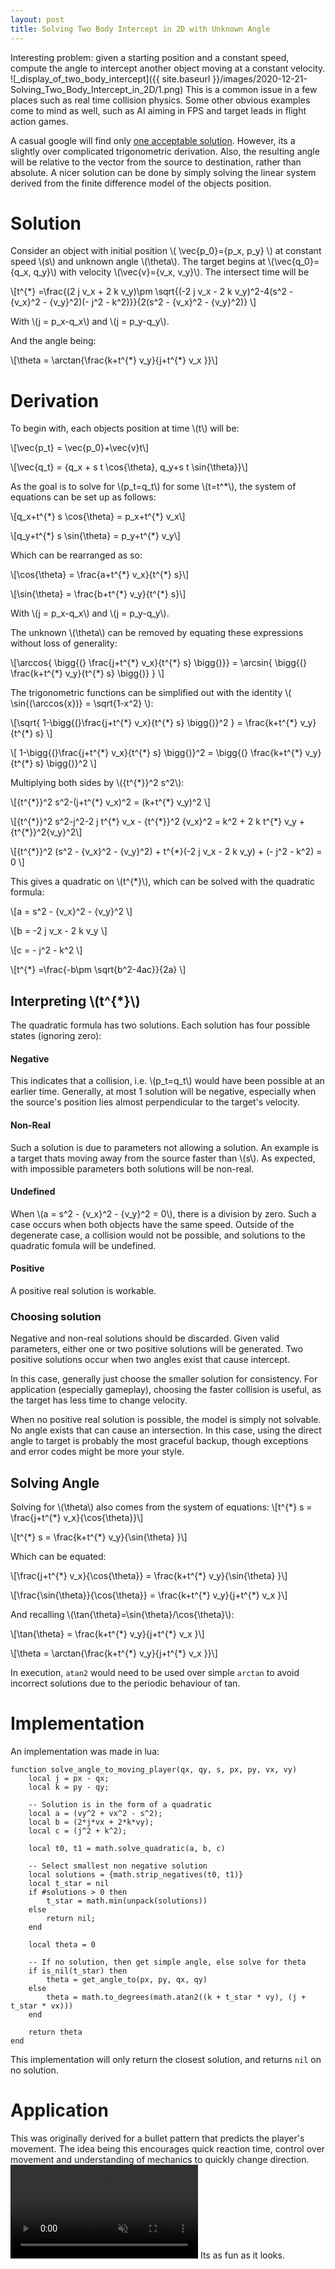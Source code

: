```yaml
---
layout: post
title: Solving Two Body Intercept in 2D with Unknown Angle
---
```

Interesting problem: given a starting position and a constant speed, compute the angle to intercept another object moving at a constant velocity. ![_display_of_two_body_intercept]({{ site.baseurl }}/images/2020-12-21-Solving_Two_Body_Intercept_in_2D/1.png)
This is a common issue in a few places such as real time collision physics. Some other obvious examples come to mind as well, such as AI aiming in FPS and target leads in flight action games. 

A casual google will find only [one acceptable solution](https://www.codeproject.com/Articles/990452/Interception-of-Two-Moving-Objects-in-D-Space). However, its a slightly over complicated trigonometric derivation. Also, the resulting angle will be relative to the vector from the source to destination, rather than absolute. 
A nicer solution can be done by simply solving the linear system derived from the finite difference model of the objects position.

# Solution
Consider an object with initial position \\( \vec{p_0}=\{p_x, p_y\} \\) at constant speed \\(s\\) and unknown angle \\(\theta\\). The target begins at \\(\vec{q_0}=\{q_x, q_y\}\\) with velocity \\(\vec{v}=\{v_x, v_y\}\\). The intersect time will be 

\\[t^{\*} =\frac{(2 j v_x + 2 k v_y)\\pm \sqrt{(-2 j v_x - 2 k v_y)^2-4(s^2 - {v_x}^2 - {v_y}^2)(- j^2 - k^2)}}{2(s^2 - {v_x}^2 - {v_y}^2)} \\]

With \\(j = p_x-q_x\\) and \\(j = p_y-q_y\\).

And the angle being:

\\[\theta = \arctan{\frac{k+t^{\*} v_y}{j+t^{\*} v_x }}\\]

# Derivation
To begin with, each objects position at time \\(t\\) will be:

\\[\vec{p_t} = \vec{p_0}+\vec{v}t\\]

\\[\vec{q_t} = \{q_x + s t \cos{\theta}, q_y+s t \sin{\theta}\}\\]

As the goal is to solve for \\(p_t=q_t\\) for some \\(t=t^\*\\), the system of equations can be set up as follows:

\\[q_x+t^{\*} s \cos{\theta} = p_x+t^{\*} v_x\\]

\\[q_y+t^{\*} s \sin{\theta} = p_y+t^{\*} v_y\\]

Which can be rearranged as so:

\\[\cos{\theta} = \frac{a+t^{\*} v_x}{t^{\*} s}\\]

\\[\sin{\theta} = \frac{b+t^{\*} v_y}{t^{\*} s}\\]

With \\(j = p_x-q_x\\) and \\(j = p_y-q_y\\).

The unknown \\(\theta\\) can be removed by equating these expressions without loss of generality:

\\[\arccos{ \bigg{(} \frac{j+t^{\*} v_x}{t^{\*} s} \bigg{)}} = \arcsin{ \bigg{(} \frac{k+t^{\*} v_y}{t^{\*} s} \bigg{)} } \\]

The trigonometric functions can be simplified out with the identity \\( \sin{(\arccos{x})} = \sqrt{1-x^2} \\):

\\[\sqrt{ 1-\bigg{(}\frac{j+t^{\*} v_x}{t^{\*} s} \bigg{)}^2 } = \frac{k+t^{\*} v_y}{t^{\*} s} \\]

\\[ 1-\bigg{(}\frac{j+t^{\*} v_x}{t^{\*} s} \bigg{)}^2  = \bigg{(} \frac{k+t^{\*} v_y}{t^{\*} s} \bigg{)}^2 \\]

Multiplying both sides by \\({t^{\*}}^2 s^2\\):

\\[{t^{\*}}^2 s^2-(j+t^{\*} v_x)^2  = (k+t^{\*} v_y)^2 \\]

\\[{t^{\*}}^2 s^2-j^2-2 j t^{\*} v_x - {t^{\*}}^2 {v_x}^2 = k^2 + 2 k t^{\*} v_y + {t^{\*}}^2{v_y}^2\\]

\\[{t^{\*}}^2 (s^2 - {v_x}^2 - {v_y}^2) + t^{\*}(-2 j v_x - 2 k v_y) + (- j^2 - k^2) = 0 \\]

This gives a quadratic on \\(t^{\*}\\), which can be solved with the quadratic formula:

\\[a = s^2 - {v_x}^2 - {v_y}^2 \\]

\\[b = -2 j v_x - 2 k v_y \\]

\\[c = - j^2 - k^2 \\]

\\[t^{\*} =\frac{-b\\pm \sqrt{b^2-4ac}}{2a} \\]

## Interpreting \\(t^{\*}\\)
The quadratic formula has two solutions. Each solution has four possible states (ignoring zero):

#### Negative
This indicates that a collision, i.e. \\(p_t=q_t\\) would have been possible at an earlier time. Generally, at most 1 solution will be negative, especially when the source's position lies almost perpendicular to the target's velocity.

#### Non-Real
Such a solution is due to parameters not allowing a solution. An example is a target thats moving away from the source faster than \\(s\\). As expected, with impossible parameters both solutions will be non-real.

#### Undefined
When \\(a = s^2 - {v_x}^2 - {v_y}^2 = 0\\), there is a division by zero. Such a case occurs when both objects have the same speed. Outside of the degenerate case, a collision would not be possible, and solutions to the quadratic fomula will be undefined.

#### Positive
A positive real solution is workable.

### Choosing solution
Negative and non-real solutions should be discarded. Given valid parameters, either one or two positive solutions will be generated. Two positive solutions occur when two angles exist that cause intercept.

In this case, generally just choose the smaller solution for consistency. For application (especially gameplay), choosing the faster collision is useful, as the target has less time to change velocity.

When no positive real solution is possible, the model is simply not solvable. No angle exists that can cause an intersection. In this case, using the direct angle to target is probably the most graceful backup, though exceptions and error codes might be more your style.

## Solving Angle
Solving for \\(\theta\\) also comes from the system of equations:
\\[t^{\*} s  = \frac{j+t^{\*} v_x}{\cos{\theta}}\\]

\\[t^{\*} s = \frac{k+t^{\*} v_y}{\sin{\theta} }\\]

Which can be equated:

\\[\frac{j+t^{\*} v_x}{\cos{\theta}} = \frac{k+t^{\*} v_y}{\sin{\theta} }\\]

\\[\frac{\sin{\theta}}{\cos{\theta}} = \frac{k+t^{\*} v_y}{j+t^{\*} v_x }\\]

And recalling \\(\tan{\theta}=\sin{\theta}/\cos{\theta}\\):

\\[\tan{\theta} = \frac{k+t^{\*} v_y}{j+t^{\*} v_x }\\]

\\[\theta = \arctan{\frac{k+t^{\*} v_y}{j+t^{\*} v_x }}\\]

In execution, `atan2` would need to be used over simple `arctan` to avoid incorrect solutions due to the periodic behaviour of tan.

# Implementation
An implementation was made in lua:
```
function solve_angle_to_moving_player(qx, qy, s, px, py, vx, vy)
    local j = px - qx;
    local k = py - qy;

    -- Solution is in the form of a quadratic
    local a = (vy^2 + vx^2 - s^2);
    local b = (2*j*vx + 2*k*vy);
    local c = (j^2 + k^2);

    local t0, t1 = math.solve_quadratic(a, b, c)

    -- Select smallest non negative solution
    local solutions = {math.strip_negatives(t0, t1)}
    local t_star = nil
    if #solutions > 0 then
        t_star = math.min(unpack(solutions))
    else
        return nil;
    end

    local theta = 0

    -- If no solution, then get simple angle, else solve for theta
    if is_nil(t_star) then
        theta = get_angle_to(px, py, qx, qy)
    else
        theta = math.to_degrees(math.atan2((k + t_star * vy), (j + t_star * vx)))
    end

    return theta
end
```
This implementation will only return the closest solution, and returns `nil` on no solution. 

# Application
This was originally derived for a bullet pattern that predicts the player's movement. The idea being this encourages quick reaction time, control over movement and understanding of mechanics to quickly change direction. 
<video autoplay="autoplay" loop="loop" muted display="block">
  <source src="https://antikrem.github.io/images/2020-12-21-Solving_Two_Body_Intercept_in_2D/two_body.mp4" type="video/mp4">
</video>
Its as fun as it looks. 
